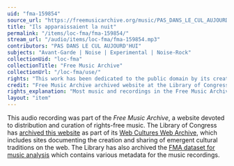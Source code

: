 ```yaml
---
uid: "fma-159854"
source_url: "https://freemusicarchive.org/music/PAS_DANS_LE_CUL_AUJOURDHUI/La_Sue/PAS_DANS_LE_CUL_AUJOURDHUI_-_La_Sue_-_01_Ils_apparaissaient_la_nuit"
title: "Ils apparaissaient la nuit"
permalink: "/items/loc-fma/fma-159854/"
stream_url: "/audio/items/loc-fma/fma-159854.mp3"
contributors: "PAS DANS LE CUL AUJOURD'HUI"
subjects: "Avant-Garde | Noise | Experimental | Noise-Rock"
collectionUid: "loc-fma"
collectionTitle: "Free Music Archive"
collectionUrl: "/loc-fma/use/"
rights: "This work has been dedicated to the public domain by its creator, thus is free to use and reuse without restriction. You can copy, modify, distribute and perform the work, even for commercial purposes, all without asking permission. Attribution is recommended but not required."
credit: "Free Music Archive archived website at the Library of Congress, Web Archives Division."
rights_explanation: "Most music and recordings in the Free Music Archive are not in the public domain. However, Citizen DJ provides a subset of recordings from the Free Music Archive that were published under a Public domain dedication license by their creators, thus are in the public domain."
layout: "item"
---
```


This audio recording was part of the _Free Music Archive_, a website devoted to distribution and curation of rights-free music. The Library of Congress has [archived this website](https://www.loc.gov/item/lcwaN0026492/) as part of its [Web Cultures Web Archive](https://www.loc.gov/collections/web-cultures-web-archive/about-this-collection/), which includes sites documenting the creation and sharing of emergent cultural traditions on the web. The Library has also archived the [FMA dataset for music analysis](https://catalog.loc.gov/vwebv/search?searchCode=LCCN&searchArg=2018655052&searchType=1&permalink=y) which contains various metadata for the music recordings.